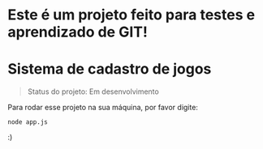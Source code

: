 # Este é um projeto feito para testes e aprendizado de GIT!

# Sistema de cadastro de jogos

> Status do projeto: Em desenvolvimento

Para rodar esse projeto na sua máquina, por favor digite:

```
node app.js
```

:)